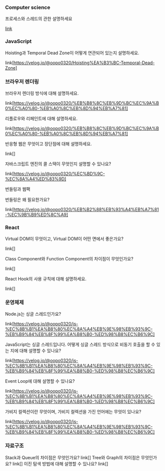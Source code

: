 ### Computer science
프로세스와 스레드의 관한 설명하세요

[link](https://velog.io/@oopo0320/%ED%94%84%EB%A1%9C%EC%84%B8%EC%8A%A4%EC%99%80-%EC%8A%A4%EB%A0%88%EB%93%9C%EC%9D%98-%EA%B4%80%ED%95%9C-%EC%84%A4%EB%AA%85)


### JavaScript

Hoisting과 Temporal Dead Zone이 어떻게 연관되어 있는지 설명하세요.

link[https://velog.io/@oopo0320/Hoisting%EA%B3%BC-Temporal-Dead-Zone]


### 브라우저 렌더링

브라우저 렌더링 방식에 대해 설명하세요.

link[https://velog.io/@oopo0320/%EB%B8%8C%EB%9D%BC%EC%9A%B0%EC%A0%80-%EB%A0%8C%EB%8D%94%EB%A7%81]

리플로우와 리페인트에 대해 설명하세요.

link[https://velog.io/@oopo0320/%EB%B8%8C%EB%9D%BC%EC%9A%B0%EC%A0%80-%EB%A0%8C%EB%8D%94%EB%A7%81]

반응형 웹은 무엇이고 장단점에 대해 설명하세요.

link[]

자바스크립트 엔진의 콜 스택이 무엇인지 설명할 수 있나요?

link[https://velog.io/@oopo0320/%EC%BD%9C-%EC%8A%A4%ED%83%9D]

번들링과 웹팩

번들링은 왜 필요한가요?

link[https://velog.io/@oopo0320/%EB%B2%88%EB%93%A4%EB%A7%81-%EC%9B%B9%ED%8C%A9]

### React

Virtual DOM이 무엇이고, Virtual DOM이 어떤 면에서 좋은가요?

link[]

Class Component와 Function Component의 차이점이 무엇인가요?

link[]

React Hook의 사용 규칙에 대해 설명하세요.

link[]

### 운영체제

Node.js는 싱글 스레드인가요?

link[https://velog.io/@oopo0320/js-%EC%8B%B1%EA%B8%80%EC%8A%A4%EB%9E%98%EB%93%9C-%EB%B9%84%EB%8F%99%EA%B8%B0-%ED%98%B8%EC%B6%9C]

JavaScript는 싱글 스레드입니다. 어떻게 싱글 스레드 방식으로 비동기 호출을 할 수 있는 지에 대해 설명할 수 있나요?

link[https://velog.io/@oopo0320/js-%EC%8B%B1%EA%B8%80%EC%8A%A4%EB%9E%98%EB%93%9C-%EB%B9%84%EB%8F%99%EA%B8%B0-%ED%98%B8%EC%B6%9C]

Event Loop에 대해 설명할 수 있나요?

link[https://velog.io/@oopo0320/js-%EC%8B%B1%EA%B8%80%EC%8A%A4%EB%9E%98%EB%93%9C-%EB%B9%84%EB%8F%99%EA%B8%B0-%ED%98%B8%EC%B6%9C]

가비지 컬렉션이란 무엇이며, 가비지 컬렉션을 가진 언어에는 무엇이 있나요?

link[https://velog.io/@oopo0320/js-%EC%8B%B1%EA%B8%80%EC%8A%A4%EB%9E%98%EB%93%9C-%EB%B9%84%EB%8F%99%EA%B8%B0-%ED%98%B8%EC%B6%9C]

### 자료구조

Stack과 Queue의 차이점은 무엇인가요?
link[]
Tree와 Graph의 차이점은 무엇인가요?
link[]
이진 탐색 방법에 대해 설명할 수 있나요?
link[]
